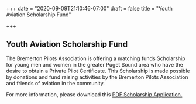 +++
date = "2020-09-09T21:10:46-07:00"
draft = false
title = "Youth Aviation Scholarship Fund"

+++
<h2>Youth Aviation Scholarship Fund</h2>

The Bremerton Pilots Association is offering a matching funds Scholarship for young men and women in the greater Puget Sound area who have the desire to obtain a Private Pilot Certificate.  This Scholarship is made possible by donations and fund raising activities by the Bremerton Pilots Association and friends of aviation in the community.

For more information, please download this <a href="/Documents/BPA_Scholarship_Rev_8-2020.pdf">PDF Scholarship Application.</a>
